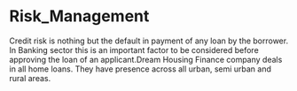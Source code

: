 # Risk_Management
Credit risk is nothing but the default in payment of any loan by the borrower. In Banking sector this is an important factor to be considered before approving the loan of an applicant.Dream Housing Finance company deals in all home loans. They have presence across all urban, semi urban and rural areas.
